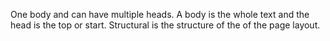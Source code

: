 One body and can have multiple heads. A body is the whole text and the head is the top or start.
Structural is the structure of the of the page layout. 
